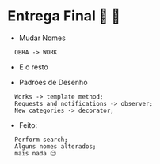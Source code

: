 # Entrega Final  💯 💩
+ Mudar Nomes
```
  OBRA -> WORK
```
+ E o resto

+ Padrões de Desenho
```
  Works -> template method;
  Requests and notifications -> observer;
  New categories -> decorator;
```
+ Feito:
```
  Perform search;
  Alguns nomes alterados;
  mais nada 😉
```
